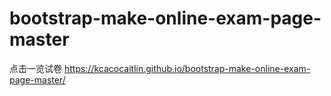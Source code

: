 # bootstrap-make-online-exam-page-master
点击一览试卷 https://kcacocaitlin.github.io/bootstrap-make-online-exam-page-master/
